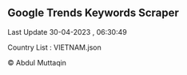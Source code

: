 

## Google Trends Keywords Scraper 
 
Last Update 30-04-2023 , 06:30:49

Country List :
VIETNAM.json



© Abdul Muttaqin 
